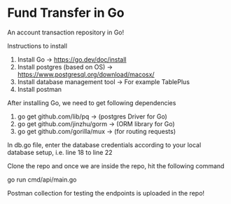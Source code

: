 # Fund Transfer in Go
An account transaction repository in Go!

Instructions to install
1. Install Go -> https://go.dev/doc/install
2. Install postgres (based on OS) -> https://www.postgresql.org/download/macosx/
3. Install database management tool -> For example TablePlus
4. Install postman

After installing Go, we need to get following dependencies
1. go get github.com/lib/pq       -> (postgres Driver for Go)
2. go get github.com/jinzhu/gorm  -> (ORM library for Go)
3. go get github.com/gorilla/mux  -> (for routing requests)

In db.go file, enter the database credentials according to your local database setup, i.e. line 18 to line 22

Clone the repo and once we are inside the repo, hit the following command

go run cmd/api/main.go

Postman collection for testing the endpoints is uploaded in the repo!
